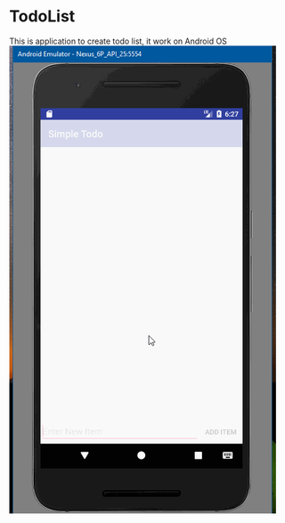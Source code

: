 # TodoList
This is application to create todo list, it work on Android OS 
![Alt text](/TodoList.gif?raw=true "")